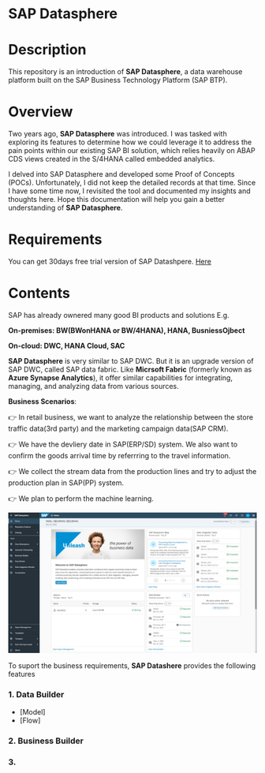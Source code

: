 # SAP Datasphere

# Description
This repository is an introduction of **SAP Datasphere**, a data warehouse platform built on the SAP Business Technology Platform (SAP BTP).

# Overview
Two years ago, **SAP Datasphere** was introduced. I was tasked with exploring its features to determine how we could leverage it to address the pain points within our existing SAP BI solution, which relies heavily on ABAP CDS views created in the S/4HANA called embedded analytics.

I delved into SAP Datasphere and developed some Proof of Concepts (POCs). Unfortunately, I did not keep the detailed records at that time. Since I have some time now, I revisited the tool and documented my insights and thoughts here. Hope this documentation will help you gain a better understanding of **SAP Datasphere**.


# Requirements
You can get 30days free trial version of SAP Datashpere.
[Here](https://www.sap.com/products/technology-platform/datasphere/trial.html)

# Contents

SAP has already ownered many good BI products and solutions E.g.

**On-premises: BW(BWonHANA or BW/4HANA), HANA, BusniessOjbect**

**On-cloud: DWC, HANA Cloud, SAC**

**SAP Datasphere** is very similar to SAP DWC. But it is an upgrade version of SAP DWC, called SAP data fabric. Like **Micrsoft Fabric** (formerly known as **Azure Synapse Analytics**), it offer similar capabilities for integrating, managing, and analyzing data from various sources.

**Business Scenarios**:

👉 In retail business, we want to analyze the relationship between the store traffic data(3rd party) and the marketing campaign data(SAP CRM). 

👉 We have the devliery date in SAP(ERP/SD) system. We also want to confirm the goods arrival time by referrring to the travel information. 

👉 We collect the stream data from the production lines and try to adjust the production plan in SAP(PP) system. 

👉 We plan to perform the machine learning.

![alt text](https://github.com/gliu2k/SAP-Datasphere/blob/main/images/main.png)

To suport the business requirements, **SAP Datashere** provides the following features 

### 1. Data Builder
- [Model]
- [Flow]
  
### 2. Business Builder
### 3. 
